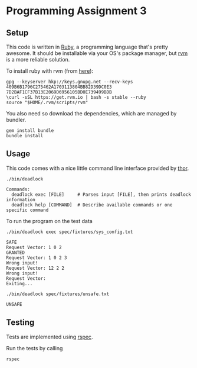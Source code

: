 # Programming Assignment 3

## Setup

This code is written in [Ruby](https://www.ruby-lang.org/en/), a programming
language that's pretty awesome. It should be installable via your OS's package
manager, but [rvm](https://rvm.io/) is a more reliable solution.

To install ruby with rvm (from [here](https://rvm.io/rvm/install)):

```
gpg --keyserver hkp://keys.gnupg.net --recv-keys 409B6B1796C275462A1703113804BB82D39DC0E3 7D2BAF1CF37B13E2069D6956105BD0E739499BDB
\curl -sSL https://get.rvm.io | bash -s stable --ruby
source "$HOME/.rvm/scripts/rvm"
```

You also need so download the dependencies, which are managed by bundler.

```
gem install bundle
bundle install
```

## Usage

This code comes with a nice little command line interface provided by
[thor](http://whatisthor.com/).

```
./bin/deadlock

Commands:
  deadlock exec [FILE]     # Parses input [FILE], then prints deadlock information
  deadlock help [COMMAND]  # Describe available commands or one specific command
```

To run the program on the test data
```
./bin/deadlock exec spec/fixtures/sys_config.txt

SAFE
Request Vector: 1 0 2
GRANTED
Request Vector: 1 0 2 3
Wrong input!
Request Vector: 12 2 2
Wrong input!
Request Vector:
Exiting...
```

```
./bin/deadlock spec/fixtures/unsafe.txt

UNSAFE
```

## Testing

Tests are implemented using [rspec](http://rspec.info/).

Run the tests by calling

```
rspec
```
